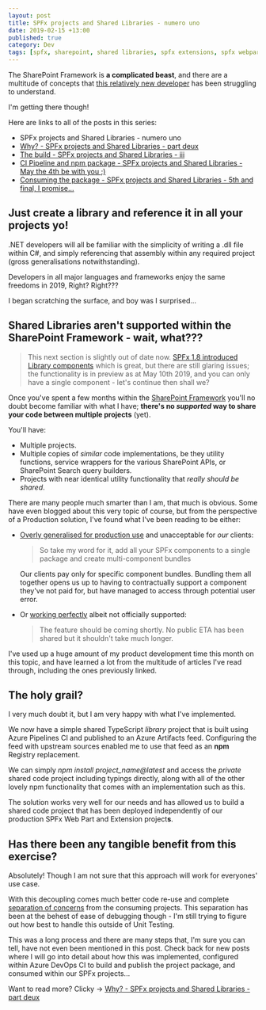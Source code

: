 ```yaml
---
layout: post
title: SPFx projects and Shared Libraries - numero uno
date: 2019-02-15 +13:00
published: true
category: Dev
tags: [spfx, sharepoint, shared libraries, spfx extensions, spfx webparts, typescript, npm]
---
```


The SharePoint Framework is **a complicated beast**, and there are a multitude of concepts that [this relatively new developer](https://nateforsyth.github.io/2019-02-14-from-dot-net-to-sharepoint/) has been struggling to understand.

I'm getting there though!

Here are links to all of the posts in this series:
- SPFx projects and Shared Libraries - numero uno
- [Why? - SPFx projects and Shared Libraries - part deux](https://dreamsof.dev/2019-02-21-building-shared-library-spfx-projects-and-shared-libraries-part-2/)
- [The build - SPFx projects and Shared Libraries - iii](https://dreamsof.dev/2019-04-06-building-shared-library-spfx-projects-and-shared-libraries-part-3/)
- [CI Pipeline and npm package - SPFx projects and Shared Libraries - May the 4th be with you ;)](https://dreamsof.dev/2019-05-04-building-shared-library-spfx-projects-and-shared-libraries-part-4/)
- [Consuming the package - SPFx projects and Shared Libraries - 5th and final, I promise...](https://dreamsof.dev/2019-04-06-building-shared-library-spfx-projects-and-shared-libraries-part-5/)


## Just create a library and reference it in all your projects yo!

.NET developers will all be familiar with the simplicity of writing a .dll file within C#, and simply referencing that assembly within any required project (gross generalisations notwithstanding).

Developers in all major languages and frameworks enjoy the same freedoms in 2019, Right? Right???

I began scratching the surface, and boy was I surprised...

## Shared Libraries aren't supported within the SharePoint Framework - wait, what???

> This next section is slightly out of date now. [SPFx 1.8 introduced Library components](https://social.technet.microsoft.com/wiki/contents/articles/52666.sharepoint-framework-1-8-library-component-type-beta.aspx) which is great, but there are still glaring issues; the functionality is in preview as at May 10th 2019, and you can only have a single component - let's continue then shall we?

Once you've spent a few months within the [SharePoint Framework](https://docs.microsoft.com/en-us/sharepoint/dev/spfx/sharepoint-framework-overview) you'll no doubt become familiar with what I have; **there's no _supported_ way to share your code between multiple projects** (yet).

You'll have:  
* Multiple projects.  
* Multiple copies of _similar_ code implementations, be they utility functions, service wrappers for the various SharePoint APIs, or SharePoint Search query builders.  
* Projects with near identical utility functionality that _really should be shared_.

There are many people much smarter than I am, that much is obvious. Some have even blogged about this very topic of course, but from the perspective of a Production solution, I've found what I've been reading to be either:  
* [Overly generalised for production use](https://disq.us/url?url=https%3A%2F%2Fpaulryan.com.au%2F2017%2Fspfx-packaging-sharing-code-web-parts-extensions%2F%3AX9WxEr9F3Mfr4h8DWkrfZXXmG64&cuid=4032940) and unacceptable for _our_ clients:  
  >So take my word for it, add all your SPFx components to a single package and create multi-component bundles  
  
  Our clients pay only for specific component bundles. Bundling them all together opens us up to having to contractually support a component they've not paid for, but have managed to access through potential user error.
* Or [working perfectly](https://blog.mastykarz.nl/building-shared-code-sharepoint-framework-revisited/#comment-4309760993) albeit not officially supported:  
  >The feature should be coming shortly. No public ETA has been shared but it shouldn't take much longer.
  
I've used up a huge amount of my product development time this month on this topic, and have learned a lot from the multitude of articles I've read through, including the ones previously linked.


## The holy grail?

I very much doubt it, but I am very happy with what I've implemented.

We now have a simple shared TypeScript _library_ project that is built using Azure Pipelines CI and published to an Azure Artifacts feed. Configuring the feed with upstream sources enabled me to use that feed as an <b>npm</b> Registry replacement.

We can simply <i>npm install project_name@latest</i> and access the _private_ shared code project including typings directly, along with all of the other lovely npm functionality that comes with an implementation such as this.

The solution works very well for our needs and has allowed us to build a shared code project that has been deployed independently of our production SPFx Web Part and Extension project**s**.

## Has there been any tangible benefit from this exercise?

Absolutely! Though I am not sure that this approach will work for everyones' use case.

With this decoupling comes much better code re-use and complete [separation of concerns](https://en.wikipedia.org/wiki/Separation_of_concerns) from the consuming projects. This separation has been at the behest of ease of debugging though - I'm still trying to figure out how best to handle this outside of Unit Testing.

This was a long process and there are many steps that, I'm sure you can tell, have not even been mentioned in this post. Check back for new posts where I will go into detail about how this was implemented, configured within Azure DevOps CI to build and publish the project package, and consumed within our SPFx projects...


Want to read more? Clicky -> [Why? - SPFx projects and Shared Libraries - part deux](https://dreamsof.dev/2019-02-21-building-shared-library-spfx-projects-and-shared-libraries-part-2/)
